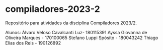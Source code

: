 # compiladores-2023-2

Repositório para atividades da disciplina Compiladores 2023/2.

Alunos:
Álvaro Veloso Cavalcanti Luz- 180115391
Ayssa Giovanna de Oliveira Marques - 170100065
Stefano Luppi Spósito - 180043242
Thiago Elias dos Reis - 190126892


